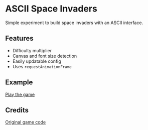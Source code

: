 # ASCII Space Invaders

Simple experiment to build space invaders with an ASCII interface.

## Features
* Difficulty multiplier
* Canvas and font size detection
* Easily updatable config
* Uses ```requestAnimationFrame```

## Example
[Play the game](https://rawgit.com/liamkeaton/ascii-space-invaders/master/public/index.html)

## Credits
[Original game code](https://github.com/dwmkerr/spaceinvaders)
